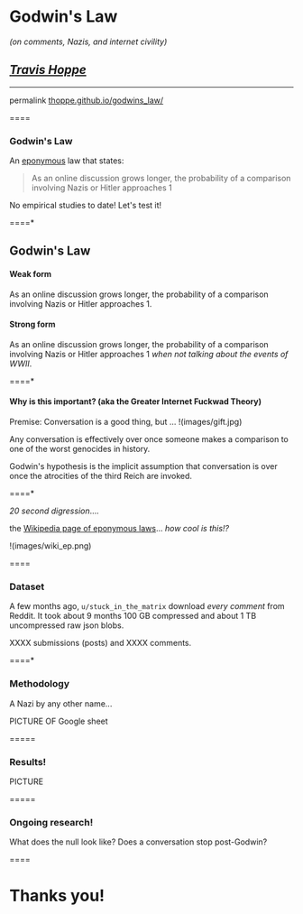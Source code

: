 # Godwin's Law
_(on comments, Nazis, and internet civility)_

## *[Travis Hoppe](http://thoppe.github.io/)*

----------

permalink [thoppe.github.io/godwins_law/](http://thoppe.github.io/godwins_law/#/)

====

### Godwin's Law
An [eponymous](https://en.wikipedia.org/wiki/Eponym) law that states:

> As an online discussion grows longer, the probability of a comparison involving Nazis or Hitler approaches 1

No empirical studies to date! Let's test it!

====*

## Godwin's Law

#### Weak form

As an online discussion grows longer, the probability of a
comparison involving Nazis or Hitler approaches 1.

#### Strong form

As an online discussion grows longer, the probability of a
comparison involving Nazis or Hitler approaches 1
*when not talking about the events of WWII*.

====*

#### Why is this important? (aka the Greater Internet Fuckwad Theory)
Premise: Conversation is a good thing, but ...
!(images/gift.jpg)

Any conversation is effectively over once someone makes a
comparison to one of the worst genocides in history.

Godwin's hypothesis is the implicit assumption that conversation
is over once the atrocities of the third Reich are invoked.

====*

_20 second digression_....

the [Wikipedia page of eponymous laws](https://en.wikipedia.org/wiki/List_of_eponymous_laws)...
_how cool is this!?_

!(images/wiki_ep.png)


====

### Dataset

A few months ago, `u/stuck_in_the_matrix` download _every comment_ from Reddit. It took about 9 months 100 GB compressed and about 1 TB uncompressed raw json blobs.

XXXX submissions (posts) and XXXX comments.

====*

### Methodology

A Nazi by any other name...

PICTURE OF Google sheet


=====

### Results!

PICTURE

=====

### Ongoing research!

What does the null look like?
Does a conversation stop post-Godwin?

====

# Thanks you!